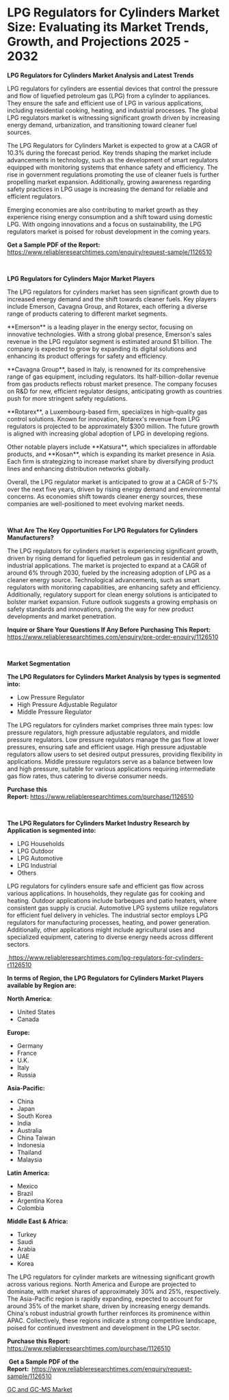 <p><h1>LPG Regulators for Cylinders Market Size: Evaluating its Market Trends, Growth, and Projections 2025 - 2032</h1></p><p><strong>LPG Regulators for Cylinders Market Analysis and Latest Trends</strong></p>
<p><p>LPG regulators for cylinders are essential devices that control the pressure and flow of liquefied petroleum gas (LPG) from a cylinder to appliances. They ensure the safe and efficient use of LPG in various applications, including residential cooking, heating, and industrial processes. The global LPG regulators market is witnessing significant growth driven by increasing energy demand, urbanization, and transitioning toward cleaner fuel sources.</p><p>The LPG Regulators for Cylinders Market is expected to grow at a CAGR of 10.3% during the forecast period. Key trends shaping the market include advancements in technology, such as the development of smart regulators equipped with monitoring systems that enhance safety and efficiency. The rise in government regulations promoting the use of cleaner fuels is further propelling market expansion. Additionally, growing awareness regarding safety practices in LPG usage is increasing the demand for reliable and efficient regulators.</p><p>Emerging economies are also contributing to market growth as they experience rising energy consumption and a shift toward using domestic LPG. With ongoing innovations and a focus on sustainability, the LPG regulators market is poised for robust development in the coming years.</p></p>
<p><strong>Get a Sample PDF of the Report:&nbsp;</strong> <a href="https://www.reliableresearchtimes.com/enquiry/request-sample/1126510?utm_campaign=2761&utm_medium=2&utm_source=Github&utm_content=ia&utm_term=24022025&utm_id=lpg-regulators-for-cylinders">https://www.reliableresearchtimes.com/enquiry/request-sample/1126510</a></p>
<p>&nbsp;</p>
<p><strong>LPG Regulators for Cylinders Major Market Players</strong></p>
<p><p>The LPG regulators for cylinders market has seen significant growth due to increased energy demand and the shift towards cleaner fuels. Key players include Emerson, Cavagna Group, and Rotarex, each offering a diverse range of products catering to different market segments.</p><p>**Emerson** is a leading player in the energy sector, focusing on innovative technologies. With a strong global presence, Emerson's sales revenue in the LPG regulator segment is estimated around $1 billion. The company is expected to grow by expanding its digital solutions and enhancing its product offerings for safety and efficiency.</p><p>**Cavagna Group**, based in Italy, is renowned for its comprehensive range of gas equipment, including regulators. Its half-billion-dollar revenue from gas products reflects robust market presence. The company focuses on R&D for new, efficient regulator designs, anticipating growth as countries push for more stringent safety regulations.</p><p>**Rotarex**, a Luxembourg-based firm, specializes in high-quality gas control solutions. Known for innovation, Rotarex's revenue from LPG regulators is projected to be approximately $300 million. The future growth is aligned with increasing global adoption of LPG in developing regions.</p><p>Other notable players include **Katsura**, which specializes in affordable products, and **Kosan**, which is expanding its market presence in Asia. Each firm is strategizing to increase market share by diversifying product lines and enhancing distribution networks globally.</p><p>Overall, the LPG regulator market is anticipated to grow at a CAGR of 5-7% over the next five years, driven by rising energy demand and environmental concerns. As economies shift towards cleaner energy sources, these companies are well-positioned to meet evolving market needs.</p></p>
<p>&nbsp;</p>
<p><strong>What Are The Key Opportunities For LPG Regulators for Cylinders Manufacturers?</strong></p>
<p><p>The LPG regulators for cylinders market is experiencing significant growth, driven by rising demand for liquefied petroleum gas in residential and industrial applications. The market is projected to expand at a CAGR of around 6% through 2030, fueled by the increasing adoption of LPG as a cleaner energy source. Technological advancements, such as smart regulators with monitoring capabilities, are enhancing safety and efficiency. Additionally, regulatory support for clean energy solutions is anticipated to bolster market expansion. Future outlook suggests a growing emphasis on safety standards and innovations, paving the way for new product developments and market penetration.</p></p>
<p><strong>Inquire or Share Your Questions If Any Before Purchasing This Report:</strong> <a href="https://www.reliableresearchtimes.com/enquiry/pre-order-enquiry/1126510?utm_campaign=2761&utm_medium=2&utm_source=Github&utm_content=ia&utm_term=24022025&utm_id=lpg-regulators-for-cylinders">https://www.reliableresearchtimes.com/enquiry/pre-order-enquiry/1126510</a></p>
<p>&nbsp;</p>
<p><strong>Market Segmentation</strong></p>
<p><strong>The LPG Regulators for Cylinders Market Analysis by types is segmented into:</strong></p>
<p><ul><li>Low Pressure Regulator</li><li>High Pressure Adjustable Regulator</li><li>Middle Pressure Regulator</li></ul></p>
<p><p>The LPG regulators for cylinders market comprises three main types: low pressure regulators, high pressure adjustable regulators, and middle pressure regulators. Low pressure regulators manage the gas flow at lower pressures, ensuring safe and efficient usage. High pressure adjustable regulators allow users to set desired output pressures, providing flexibility in applications. Middle pressure regulators serve as a balance between low and high pressure, suitable for various applications requiring intermediate gas flow rates, thus catering to diverse consumer needs.</p></p>
<p><strong>Purchase this Report:&nbsp;</strong><a href="https://www.reliableresearchtimes.com/purchase/1126510?utm_campaign=2761&utm_medium=2&utm_source=Github&utm_content=ia&utm_term=24022025&utm_id=lpg-regulators-for-cylinders">https://www.reliableresearchtimes.com/purchase/1126510</a></p>
<p>&nbsp;</p>
<p><strong>The LPG Regulators for Cylinders Market Industry Research by Application is segmented into:</strong></p>
<p><ul><li>LPG Households</li><li>LPG Outdoor</li><li>LPG Automotive</li><li>LPG Industrial</li><li>Others</li></ul></p>
<p><p>LPG regulators for cylinders ensure safe and efficient gas flow across various applications. In households, they regulate gas for cooking and heating. Outdoor applications include barbeques and patio heaters, where consistent gas supply is crucial. Automotive LPG systems utilize regulators for efficient fuel delivery in vehicles. The industrial sector employs LPG regulators for manufacturing processes, heating, and power generation. Additionally, other applications might include agricultural uses and specialized equipment, catering to diverse energy needs across different sectors.</p></p>
<p><a href="https://www.reliableresearchtimes.com/lpg-regulators-for-cylinders-r1126510?utm_campaign=2761&utm_medium=2&utm_source=Github&utm_content=ia&utm_term=24022025&utm_id=lpg-regulators-for-cylinders">&nbsp;https://www.reliableresearchtimes.com/lpg-regulators-for-cylinders-r1126510</a></p>
<p><strong>In terms of Region, the LPG Regulators for Cylinders Market Players available by Region are:</strong></p>
<p>
    <p> <strong> North America: </strong>
        <ul>
            <li>United States</li>
            <li>Canada</li>
        </ul>
        </p> 
    <p> <strong> Europe: </strong>
        <ul>
            <li>Germany</li>
            <li>France</li>
            <li>U.K.</li>
            <li>Italy</li>
            <li>Russia</li>
        </ul>
        </p> 
    <p> <strong> Asia-Pacific: </strong>
        <ul>
            <li>China</li>
            <li>Japan</li>
            <li>South Korea</li>
            <li>India</li>
            <li>Australia</li>
            <li>China Taiwan</li>
            <li>Indonesia</li>
            <li>Thailand</li>
            <li>Malaysia</li>
        </ul>
        </p> 
    <p> <strong> Latin America: </strong>
        <ul>
            <li>Mexico</li>
            <li>Brazil</li>
            <li>Argentina Korea</li>
            <li>Colombia</li>
        </ul>
        </p> 
    <p> <strong> Middle East & Africa: </strong>
        <ul>
            <li>Turkey</li>
            <li>Saudi</li>
            <li>Arabia</li>
            <li>UAE</li>
            <li>Korea</li>
        </ul>
    </p>
    </p>
<p><p>The LPG regulators for cylinder markets are witnessing significant growth across various regions. North America and Europe are projected to dominate, with market shares of approximately 30% and 25%, respectively. The Asia-Pacific region is rapidly expanding, expected to account for around 35% of the market share, driven by increasing energy demands. China's robust industrial growth further reinforces its prominence within APAC. Collectively, these regions indicate a strong competitive landscape, poised for continued investment and development in the LPG sector.</p></p>
<p><strong>Purchase this Report: </strong><a href="https://www.reliableresearchtimes.com/purchase/1126510?utm_campaign=2761&utm_medium=2&utm_source=Github&utm_content=ia&utm_term=24022025&utm_id=lpg-regulators-for-cylinders">https://www.reliableresearchtimes.com/purchase/1126510</a></p>
<p>&nbsp;<strong>Get a Sample PDF of the Report:&nbsp;&nbsp;</strong><a href="https://www.reliableresearchtimes.com/enquiry/request-sample/1126510?utm_campaign=2761&utm_medium=2&utm_source=Github&utm_content=ia&utm_term=24022025&utm_id=lpg-regulators-for-cylinders">https://www.reliableresearchtimes.com/enquiry/request-sample/1126510</a></p>
<p><strong></strong></p>
<p><p><a href="https://github.com/saaindosya/Market-Research-Report-List-1/blob/main/gc-and-gc-ms-market.md?utm_campaign=2761&utm_medium=2&utm_source=Github&utm_content=ia&utm_term=24022025&utm_id=lpg-regulators-for-cylinders">GC and GC-MS Market</a></p></p>